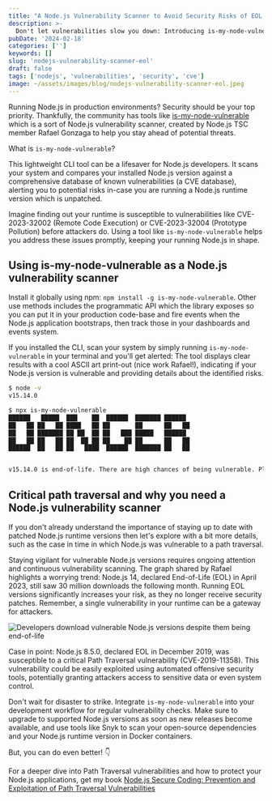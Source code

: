 ```yaml
---
title: "A Node.js Vulnerability Scanner to Avoid Security Risks of EOL Runtime Versions"
description: >-
  Don't let vulnerabilities slow you down: Introducing is-my-node-vulnerable, the Node.js vulnerability scanner. Securing your Node.js applications in production is crucial. This blog post explores is-my-node-vulnerable, a free and easy-to-use scanner developed by Node.js expert Rafael Gonzaga.
pubDate: '2024-02-18'
categories: ['']
keywords: []
slug: 'nodejs-vulnerability-scanner-eol'
draft: false
tags: ['nodejs', 'vulnerabilities', 'security', 'cve']
image: ~/assets/images/blog/nodejs-vulnerability-scanner-eol.jpeg
---
```


Running Node.js in production environments? Security should be your top priority. Thankfully, the community has tools like [is-my-node-vulnerable](https://github.com/RafaelGSS/is-my-node-vulnerable) which is a sort of Node.js vulnerability scanner, created by Node.js TSC member Rafael Gonzaga to help you stay ahead of potential threats. 

What is `is-my-node-vulnerable`?

This lightweight CLI tool can be a lifesaver for Node.js developers. It scans your system and compares your installed Node.js version against a comprehensive database of known vulnerabilities (a CVE database), alerting you to potential risks in-case you are running a Node.js runtime version which is unpatched.

Imagine finding out your runtime is susceptible to vulnerabilities like CVE-2023-32002 (Remote Code Execution) or CVE-2023-32004 (Prototype Pollution) before attackers do. Using a tool like `is-my-node-vulnerable` helps you address these issues promptly, keeping your running Node.js in shape.

## Using is-my-node-vulnerable as a Node.js vulnerability scanner

Install it globally using npm: `npm install -g is-my-node-vulnerable`. Other use methods includes the programmatic API which the library exposes so you can put it in your production code-base and fire events when the Node.js application bootstraps, then track those in your dashboards and events system.

If you installed the CLI, scan your system by simply running `is-my-node-vulnerable` in your terminal and you'll get alerted: The tool displays clear results with a cool ASCII art print-out (nice work Rafael!), indicating if your Node.js version is vulnerable and providing details about the identified risks.

```sh
$ node -v
v15.14.0

$ npx is-my-node-vulnerable
██████   █████  ███    ██  ██████  ███████ ██████
██   ██ ██   ██ ████   ██ ██       ██      ██   ██
██   ██ ███████ ██ ██  ██ ██   ███ █████   ██████
██   ██ ██   ██ ██  ██ ██ ██    ██ ██      ██   ██
██████  ██   ██ ██   ████  ██████  ███████ ██   ██


v15.14.0 is end-of-life. There are high chances of being vulnerable. Please upgrade it.
```

## Critical path traversal and why you need a Node.js vulnerability scanner

If you don't already understand the importance of staying up to date with patched Node.js runtime versions then let's explore with a bit more details, such as the case in time in which Node.js was vulnerable to a path traversal.

Staying vigilant for vulnerable Node.js versions requires ongoing attention and continuous vulnerability scanning. The graph shared by Rafael highlights a worrying trend: Node.js 14, declared End-of-Life (EOL) in April 2023, still saw 30 million downloads the following month. Running EOL versions significantly increases your risk, as they no longer receive security patches. Remember, a single vulnerability in your runtime can be a gateway for attackers.

![Developers download vulnerable Node.js versions despite them being end-of-life](/images/blog/nodejs-eol-downloads.png)

Case in point: Node.js 8.5.0, declared EOL in December 2019, was susceptible to a critical Path Traversal vulnerability (CVE-2019-11358). This vulnerability could be easily exploited using automated offensive security tools, potentially granting attackers access to sensitive data or even system control. 

Don't wait for disaster to strike. Integrate `is-my-node-vulnerable` into your development workflow for regular vulnerability checks. Make sure to upgrade to supported Node.js versions as soon as new releases become available, and use tools like Snyk to scan your open-source dependencies and your Node.js runtime version in Docker containers.

But, you can do even better! 👇

For a deeper dive into Path Traversal vulnerabilities and how to protect your Node.js applications, get my book [Node.js Secure Coding: Prevention and Exploitation of Path Traversal Vulnerabilities](https://www.nodejs-security.com/book/path-traversal)